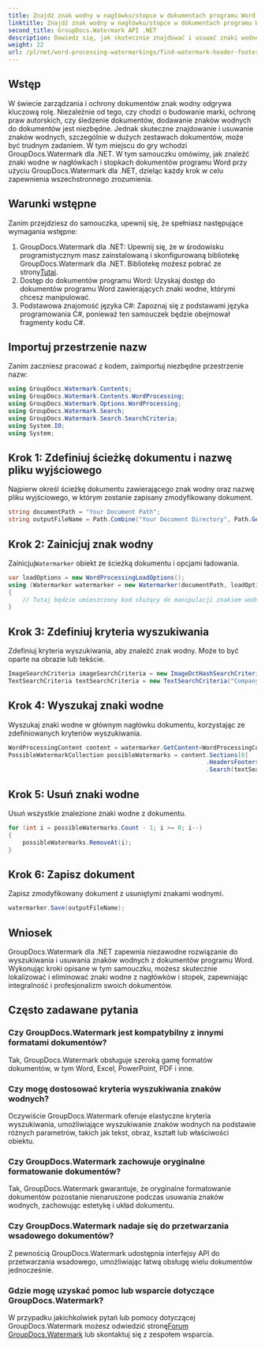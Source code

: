 ```yaml
---
title: Znajdź znak wodny w nagłówku/stopce w dokumentach programu Word
linktitle: Znajdź znak wodny w nagłówku/stopce w dokumentach programu Word
second_title: GroupDocs.Watermark API .NET
description: Dowiedz się, jak skutecznie znajdować i usuwać znaki wodne z dokumentów programu Word za pomocą programu GroupDocs dla platformy .NET, zapewniając integralność i profesjonalizm dokumentów.
weight: 22
url: /pl/net/word-processing-watermarkings/find-watermark-header-footer-word-docs/
---
```

## Wstęp
W świecie zarządzania i ochrony dokumentów znak wodny odgrywa kluczową rolę. Niezależnie od tego, czy chodzi o budowanie marki, ochronę praw autorskich, czy śledzenie dokumentów, dodawanie znaków wodnych do dokumentów jest niezbędne. Jednak skuteczne znajdowanie i usuwanie znaków wodnych, szczególnie w dużych zestawach dokumentów, może być trudnym zadaniem. W tym miejscu do gry wchodzi GroupDocs.Watermark dla .NET. W tym samouczku omówimy, jak znaleźć znaki wodne w nagłówkach i stopkach dokumentów programu Word przy użyciu GroupDocs.Watermark dla .NET, dzieląc każdy krok w celu zapewnienia wszechstronnego zrozumienia.
## Warunki wstępne
Zanim przejdziesz do samouczka, upewnij się, że spełniasz następujące wymagania wstępne:
1. GroupDocs.Watermark dla .NET: Upewnij się, że w środowisku programistycznym masz zainstalowaną i skonfigurowaną bibliotekę GroupDocs.Watermark dla .NET. Bibliotekę możesz pobrać ze strony[Tutaj](https://releases.groupdocs.com/Watermark/net/).
2. Dostęp do dokumentów programu Word: Uzyskaj dostęp do dokumentów programu Word zawierających znaki wodne, którymi chcesz manipulować.
3. Podstawowa znajomość języka C#: Zapoznaj się z podstawami języka programowania C#, ponieważ ten samouczek będzie obejmował fragmenty kodu C#.
## Importuj przestrzenie nazw
Zanim zaczniesz pracować z kodem, zaimportuj niezbędne przestrzenie nazw:
```csharp
using GroupDocs.Watermark.Contents;
using GroupDocs.Watermark.Contents.WordProcessing;
using GroupDocs.Watermark.Options.WordProcessing;
using GroupDocs.Watermark.Search;
using GroupDocs.Watermark.Search.SearchCriteria;
using System.IO;
using System;
```
## Krok 1: Zdefiniuj ścieżkę dokumentu i nazwę pliku wyjściowego
Najpierw określ ścieżkę dokumentu zawierającego znak wodny oraz nazwę pliku wyjściowego, w którym zostanie zapisany zmodyfikowany dokument.
```csharp
string documentPath = "Your Document Path";
string outputFileName = Path.Combine("Your Document Directory", Path.GetFileName(documentPath));
```
## Krok 2: Zainicjuj znak wodny
 Zainicjuj`Watermarker` obiekt ze ścieżką dokumentu i opcjami ładowania.
```csharp
var loadOptions = new WordProcessingLoadOptions();
using (Watermarker watermarker = new Watermarker(documentPath, loadOptions))
{
    // Tutaj będzie umieszczony kod służący do manipulacji znakiem wodnym
}
```
## Krok 3: Zdefiniuj kryteria wyszukiwania
Zdefiniuj kryteria wyszukiwania, aby znaleźć znak wodny. Może to być oparte na obrazie lub tekście.
```csharp
ImageSearchCriteria imageSearchCriteria = new ImageDctHashSearchCriteria(Constants.LogoPng);
TextSearchCriteria textSearchCriteria = new TextSearchCriteria("Company Name");
```
## Krok 4: Wyszukaj znaki wodne
Wyszukaj znaki wodne w głównym nagłówku dokumentu, korzystając ze zdefiniowanych kryteriów wyszukiwania.
```csharp
WordProcessingContent content = watermarker.GetContent<WordProcessingContent>();
PossibleWatermarkCollection possibleWatermarks = content.Sections[0]
                                                        .HeadersFooters[OfficeHeaderFooterType.HeaderPrimary]
                                                        .Search(textSearchCriteria.Or(imageSearchCriteria));
```
## Krok 5: Usuń znaki wodne
Usuń wszystkie znalezione znaki wodne z dokumentu.
```csharp
for (int i = possibleWatermarks.Count - 1; i >= 0; i--)
{
    possibleWatermarks.RemoveAt(i);
}
```
## Krok 6: Zapisz dokument
Zapisz zmodyfikowany dokument z usuniętymi znakami wodnymi.
```csharp
watermarker.Save(outputFileName);
```

## Wniosek
GroupDocs.Watermark dla .NET zapewnia niezawodne rozwiązanie do wyszukiwania i usuwania znaków wodnych z dokumentów programu Word. Wykonując kroki opisane w tym samouczku, możesz skutecznie lokalizować i eliminować znaki wodne z nagłówków i stopek, zapewniając integralność i profesjonalizm swoich dokumentów.
## Często zadawane pytania
### Czy GroupDocs.Watermark jest kompatybilny z innymi formatami dokumentów?
Tak, GroupDocs.Watermark obsługuje szeroką gamę formatów dokumentów, w tym Word, Excel, PowerPoint, PDF i inne.
### Czy mogę dostosować kryteria wyszukiwania znaków wodnych?
Oczywiście GroupDocs.Watermark oferuje elastyczne kryteria wyszukiwania, umożliwiające wyszukiwanie znaków wodnych na podstawie różnych parametrów, takich jak tekst, obraz, kształt lub właściwości obiektu.
### Czy GroupDocs.Watermark zachowuje oryginalne formatowanie dokumentów?
Tak, GroupDocs.Watermark gwarantuje, że oryginalne formatowanie dokumentów pozostanie nienaruszone podczas usuwania znaków wodnych, zachowując estetykę i układ dokumentu.
### Czy GroupDocs.Watermark nadaje się do przetwarzania wsadowego dokumentów?
Z pewnością GroupDocs.Watermark udostępnia interfejsy API do przetwarzania wsadowego, umożliwiając łatwą obsługę wielu dokumentów jednocześnie.
### Gdzie mogę uzyskać pomoc lub wsparcie dotyczące GroupDocs.Watermark?
 W przypadku jakichkolwiek pytań lub pomocy dotyczącej GroupDocs.Watermark możesz odwiedzić stronę[Forum GroupDocs.Watermark](https://forum.groupdocs.com/c/watermark/19) lub skontaktuj się z zespołem wsparcia.